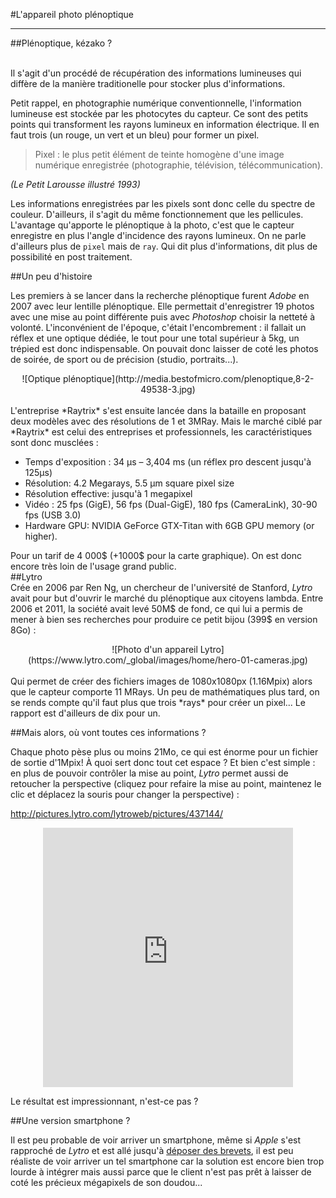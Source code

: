 #L'appareil photo plénoptique
***
##Plénoptique, kézako ?

<br>
Il s'agit d'un procédé de récupération des informations lumineuses qui diffère de la manière traditionelle pour stocker plus d'informations.

Petit rappel, en photographie numérique conventionnelle, l'information lumineuse est stockée par les photocytes du capteur. Ce sont des petits points qui transforment les rayons lumineux en information électrique. Il en faut trois (un rouge, un vert et un bleu) pour former un pixel.

>Pixel : le plus petit élément de teinte homogène d'une image numérique enregistrée (photographie, télévision, télécommunication).

_(Le Petit Larousse illustré 1993)_

Les informations enregistrées par les pixels sont donc celle du spectre de couleur. D'ailleurs, il s'agit du même fonctionnement que les pellicules. L'avantage qu'apporte le plénoptique à la photo, c'est que le capteur enregistre en plus l'angle d'incidence des rayons lumineux. On ne parle d'ailleurs plus de `pixel` mais de `ray`. Qui dit plus d'informations, dit plus de possibilité en post traitement.
<br>

##Un peu d'histoire

Les premiers à se lancer dans la recherche plénoptique furent *Adobe* en 2007 avec leur lentille plénoptique. Elle permettait d'enregistrer 19 photos avec une mise au point différente puis avec *Photoshop* choisir la netteté à volonté. L'inconvénient de l'époque, c'était l'encombrement : il fallait un réflex et une optique dédiée, le tout pour une total supérieur à 5kg, un trépied est donc indispensable. On pouvait donc laisser de coté les photos de soirée, de sport ou de précision (studio, portraits...).
<br>
<center>![Optique plénoptique](http://media.bestofmicro.com/plenoptique,8-2-49538-3.jpg)</center>
<br>
L'entreprise *Raytrix* s'est ensuite lancée dans la bataille en proposant deux modèles avec des résolutions de 1 et 3MRay. Mais le marché ciblé par *Raytrix* est celui des entreprises et professionnels, les caractéristiques sont donc musclées :

- Temps d'exposition : 34 µs – 3,404 ms (un réflex pro descent jusqu'à 125µs)
- Résolution: 4.2 Megarays, 5.5 µm square pixel size
- Résolution effective: jusqu'à 1 megapixel
- Vidéo : 25 fps (GigE), 56 fps (Dual-GigE), 180 fps (CameraLink), 30-90 fps (USB 3.0)
- Hardware GPU: NVIDIA GeForce GTX-Titan with 6GB GPU memory (or higher).

Pour un tarif de 4 000$ (+1000$ pour la carte graphique). On est donc encore très loin de l'usage grand public.
<br>
##Lytro
<br>
Crée en 2006 par Ren Ng, un chercheur de l'université de Stanford, *Lytro* avait pour but d'ouvrir le marché du plénoptique aux citoyens lambda. Entre 2006 et 2011, la société avait levé 50M$ de fond, ce qui lui a permis de mener à bien ses recherches pour produire ce petit bijou (399$ en version 8Go) :
<br>
<center>
![Photo d'un appareil Lytro](https://www.lytro.com/_global/images/home/hero-01-cameras.jpg)
</center>
<br>
Qui permet de créer des fichiers images de 1080x1080px (1.16Mpix) alors que le capteur comporte 11 MRays. Un peu de mathématiques plus tard, on se rends compte qu'il faut plus que trois *rays* pour créer un pixel... Le rapport est d'ailleurs de dix pour un.

##Mais alors, où vont toutes ces informations ?

Chaque photo pèse plus ou moins 21Mo, ce qui est énorme pour un fichier de sortie d'1Mpix! À quoi sert donc tout cet espace ? Et bien c'est simple : en plus de pouvoir contrôler la mise au point, *Lytro* permet aussi de retoucher la perspective (cliquez pour refaire la mise au point, maintenez le clic et déplacez la souris pour changer la perspective) :

http://pictures.lytro.com/lytroweb/pictures/437144/

<center><iframe width='400' height='415' src='http://pictures.lytro.com/lytroweb/pictures/437144/embed' frameborder='0' allowfullscreen scrolling='no'></iframe></center>

Le résultat est impressionnant, n'est-ce pas ?

##Une version smartphone ?

Il est peu probable de voir arriver un smartphone, même si *Apple* s'est rapproché de *Lytro* et est allé jusqu'à [déposer des brevets](http://consomac.fr/news-2320-apple-protege-une-camera-plenoptique.html), il est peu réaliste de voir arriver un tel smartphone car la solution est encore bien trop lourde à intégrer mais aussi parce que le client n'est pas prêt à laisser de coté les précieux mégapixels de son doudou...
